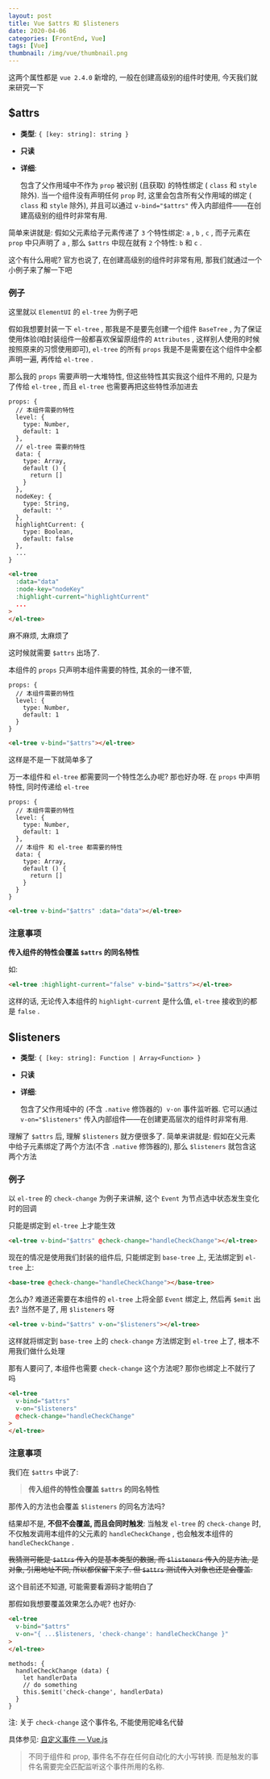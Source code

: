 ```yaml
---
layout: post
title: Vue $attrs 和 $listeners
date: 2020-04-06
categories: [FrontEnd, Vue]
tags: [Vue]
thumbnail: /img/vue/thumbnail.png
---
```


这两个属性都是 `vue 2.4.0` 新增的, 一般在创建高级别的组件时使用, 今天我们就来研究一下

<!-- more -->

## \$attrs

- **类型**: `{ [key: string]: string }`

- **只读**

- **详细**:

  包含了父作用域中不作为 `prop` 被识别 (且获取) 的特性绑定 ( `class` 和 `style` 除外). 当一个组件没有声明任何 `prop` 时, 这里会包含所有父作用域的绑定 ( `class` 和 `style` 除外), 并且可以通过 `v-bind="$attrs"` 传入内部组件——在创建高级别的组件时非常有用.

简单来讲就是: 假如父元素给子元素传递了 `3` 个特性绑定: `a` , `b` , `c` , 而子元素在 `prop` 中只声明了 `a` , 那么 `$attrs` 中现在就有 `2` 个特性: `b` 和 `c` .

这个有什么用呢? 官方也说了, 在创建高级别的组件时非常有用, 那我们就通过一个小例子来了解一下吧

### 例子

这里就以 `ElementUI` 的 `el-tree` 为例子吧

假如我想要封装一下 `el-tree` , 那我是不是要先创建一个组件 `BaseTree` , 为了保证使用体验(咱封装组件一般都喜欢保留原组件的 `Attributes` , 这样别人使用的时候按照原来的习惯使用即可), `el-tree` 的所有 `props` 我是不是需要在这个组件中全都声明一遍, 再传给 `el-tree` .

那么我的 `props` 需要声明一大堆特性, 但这些特性其实我这个组件不用的, 只是为了传给 `el-tree` , 而且 `el-tree` 也需要再把这些特性添加进去

``` JS
props: {
  // 本组件需要的特性
  level: {
    type: Number,
    default: 1
  },
  // el-tree 需要的特性
  data: {
    type: Array,
    default () {
      return []
    }
  },
  nodeKey: {
    type: String,
    default: ''
  },
  highlightCurrent: {
    type: Boolean,
    default: false
  },
  ...
}
```

``` HTML
<el-tree
  :data="data"
  :node-key="nodeKey"
  :highlight-current="highlightCurrent"
  ...
>
</el-tree>
```

麻不麻烦, 太麻烦了

这时候就需要 `$attrs` 出场了.

本组件的 `props` 只声明本组件需要的特性, 其余的一律不管,

``` JS
props: {
  // 本组件需要的特性
  level: {
    type: Number,
    default: 1
  }
}
```

``` HTML
<el-tree v-bind="$attrs"></el-tree>
```

这样是不是一下就简单多了

万一本组件和 `el-tree` 都需要同一个特性怎么办呢? 那也好办呀. 在 `props` 中声明特性, 同时传递给 `el-tree`

``` JS
props: {
  // 本组件需要的特性
  level: {
    type: Number,
    default: 1
  },
  // 本组件 和 el-tree 都需要的特性
  data: {
    type: Array,
    default () {
      return []
    }
  }
}
```

``` HTML
<el-tree v-bind="$attrs" :data="data"></el-tree>
```

### 注意事项

**传入组件的特性会覆盖 `$attrs` 的同名特性**

如:

``` HTML
<el-tree :highlight-current="false" v-bind="$attrs"></el-tree>
```

这样的话, 无论传入本组件的 `highlight-current` 是什么值, `el-tree` 接收到的都是 `false` .

## \$listeners

- **类型**: `{ [key: string]: Function | Array<Function> }`

- **只读**

- **详细**:

  包含了父作用域中的 (不含 `.native` 修饰器的)  `v-on` 事件监听器. 它可以通过 `v-on="$listeners"` 传入内部组件——在创建更高层次的组件时非常有用.

理解了 `$attrs` 后, 理解 `$listeners` 就方便很多了. 简单来讲就是: 假如在父元素中给子元素绑定了两个方法(不含 `.native` 修饰器的), 那么 `$listeners` 就包含这两个方法

### 例子

以 `el-tree` 的 `check-change` 为例子来讲解, 这个 `Event` 为节点选中状态发生变化时的回调

只能是绑定到 `el-tree` 上才能生效

``` HTML
<el-tree v-bind="$attrs" @check-change="handleCheckChange"></el-tree>
```

现在的情况是使用我们封装的组件后, 只能绑定到 `base-tree` 上, 无法绑定到 `el-tree` 上:

``` HTML
<base-tree @check-change="handleCheckChange"></base-tree>
```

怎么办? 难道还需要在本组件的 `el-tree` 上将全部 `Event` 绑定上, 然后再 `$emit` 出去? 当然不是了, 用 `$listeners` 呀

``` HTML
<el-tree v-bind="$attrs" v-on="$listeners"></el-tree>
```

这样就将绑定到 `base-tree` 上的 `check-change` 方法绑定到 `el-tree` 上了, 根本不用我们做什么处理

那有人要问了, 本组件也需要 `check-change` 这个方法呢? 那你也绑定上不就行了吗

``` HTML
<el-tree
  v-bind="$attrs"
  v-on="$listeners"
  @check-change="handleCheckChange"
>
</el-tree>
```

### 注意事项

我们在 `$attrs` 中说了:

> **传入组件的特性会覆盖 `$attrs` 的同名特性**

那传入的方法也会覆盖 `$listeners` 的同名方法吗?

结果却不是, **不但不会覆盖, 而且会同时触发**: 当触发 `el-tree` 的 `check-change` 时, 不仅触发调用本组件的父元素的 `handleCheckChange` , 也会触发本组件的 `handleCheckChange` .

~~我猜测可能是 `$attrs` 传入的是基本类型的数据, 而 `$listeners` 传入的是方法, 是对象, 引用地址不同, 所以都保留下来了. 但 `$attrs` 测试传入对象也还是会覆盖.~~

这个目前还不知道, 可能需要看源码才能明白了

那假如我想要覆盖效果怎么办呢? 也好办:

``` HTML
<el-tree
  v-bind="$attrs"
  v-on="{ ...$listeners, 'check-change': handleCheckChange }"
>
</el-tree>
```

``` JS
methods: {
  handleCheckChange (data) {
    let handlerData
    // do something
    this.$emit('check-change', handlerData)
  }
}
```

注: 关于 `check-change` 这个事件名, 不能使用驼峰名代替

具体参见: [自定义事件 — Vue.js](https://cn.vuejs.org/v2/guide/components-custom-events.html#%E4%BA%8B%E4%BB%B6%E5%90%8D)

> 不同于组件和 prop, 事件名不存在任何自动化的大小写转换. 而是触发的事件名需要完全匹配监听这个事件所用的名称.
